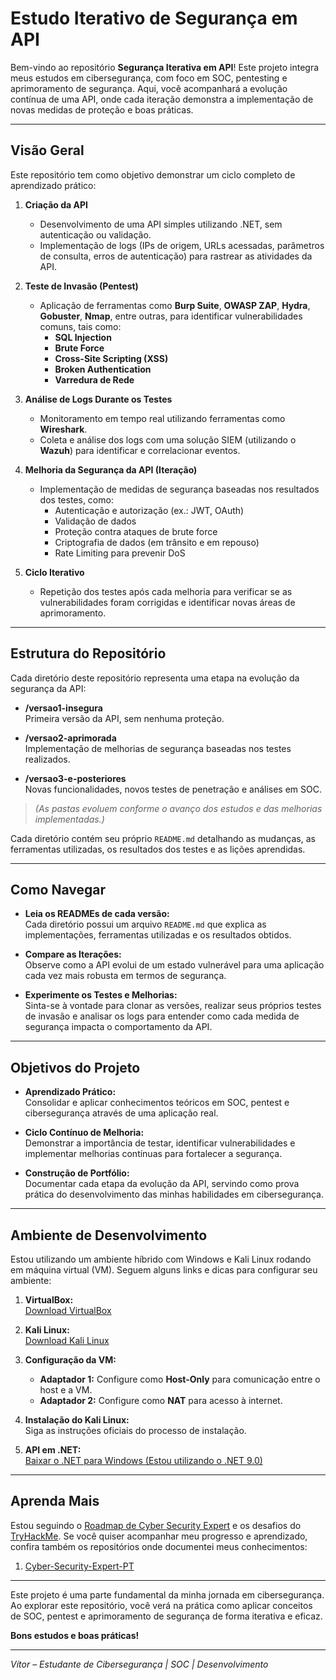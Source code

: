 # Estudo Iterativo de Segurança em API

Bem-vindo ao repositório **Segurança Iterativa em API**! Este projeto integra meus estudos em cibersegurança, com foco em SOC, pentesting e aprimoramento de segurança. Aqui, você acompanhará a evolução contínua de uma API, onde cada iteração demonstra a implementação de novas medidas de proteção e boas práticas.

---

## Visão Geral

Este repositório tem como objetivo demonstrar um ciclo completo de aprendizado prático:

1. **Criação da API** 
   - Desenvolvimento de uma API simples utilizando .NET, sem autenticação ou validação.  
   - Implementação de logs (IPs de origem, URLs acessadas, parâmetros de consulta, erros de autenticação) para rastrear as atividades da API.

2. **Teste de Invasão (Pentest)**  
   - Aplicação de ferramentas como **Burp Suite**, **OWASP ZAP**, **Hydra**, **Gobuster**, **Nmap**, entre outras, para identificar vulnerabilidades comuns, tais como:  
     - **SQL Injection**  
     - **Brute Force**  
     - **Cross-Site Scripting (XSS)**  
     - **Broken Authentication**  
     - **Varredura de Rede**

3. **Análise de Logs Durante os Testes**  
   - Monitoramento em tempo real utilizando ferramentas como **Wireshark**.  
   - Coleta e análise dos logs com uma solução SIEM (utilizando o **Wazuh**) para identificar e correlacionar eventos.

4. **Melhoria da Segurança da API (Iteração)**  
   - Implementação de medidas de segurança baseadas nos resultados dos testes, como:  
     - Autenticação e autorização (ex.: JWT, OAuth)  
     - Validação de dados  
     - Proteção contra ataques de brute force  
     - Criptografia de dados (em trânsito e em repouso)  
     - Rate Limiting para prevenir DoS

5. **Ciclo Iterativo**  
   - Repetição dos testes após cada melhoria para verificar se as vulnerabilidades foram corrigidas e identificar novas áreas de aprimoramento.

---

## Estrutura do Repositório

Cada diretório deste repositório representa uma etapa na evolução da segurança da API:

- **/versao1-insegura**  
  Primeira versão da API, sem nenhuma proteção.

- **/versao2-aprimorada**  
  Implementação de melhorias de segurança baseadas nos testes realizados.

- **/versao3-e-posteriores**  
  Novas funcionalidades, novos testes de penetração e análises em SOC.

> *(As pastas evoluem conforme o avanço dos estudos e das melhorias implementadas.)*

Cada diretório contém seu próprio `README.md` detalhando as mudanças, as ferramentas utilizadas, os resultados dos testes e as lições aprendidas.

---

## Como Navegar

- **Leia os READMEs de cada versão:**  
  Cada diretório possui um arquivo `README.md` que explica as implementações, ferramentas utilizadas e os resultados obtidos.

- **Compare as Iterações:**  
  Observe como a API evolui de um estado vulnerável para uma aplicação cada vez mais robusta em termos de segurança.

- **Experimente os Testes e Melhorias:**  
  Sinta-se à vontade para clonar as versões, realizar seus próprios testes de invasão e analisar os logs para entender como cada medida de segurança impacta o comportamento da API.

---

## Objetivos do Projeto

- **Aprendizado Prático:**  
  Consolidar e aplicar conhecimentos teóricos em SOC, pentest e cibersegurança através de uma aplicação real.

- **Ciclo Contínuo de Melhoria:**  
  Demonstrar a importância de testar, identificar vulnerabilidades e implementar melhorias contínuas para fortalecer a segurança.

- **Construção de Portfólio:**  
  Documentar cada etapa da evolução da API, servindo como prova prática do desenvolvimento das minhas habilidades em cibersegurança.

---

## Ambiente de Desenvolvimento

Estou utilizando um ambiente híbrido com Windows e Kali Linux rodando em máquina virtual (VM). Seguem alguns links e dicas para configurar seu ambiente:

1. **VirtualBox:**  
   [Download VirtualBox](https://www.virtualbox.org/wiki/Downloads)

2. **Kali Linux:**  
   [Download Kali Linux](https://www.kali.org/get-kali/#kali-installer-images)

3. **Configuração da VM:**  
   - **Adaptador 1:** Configure como **Host-Only** para comunicação entre o host e a VM.  
   - **Adaptador 2:** Configure como **NAT** para acesso à internet.

4. **Instalação do Kali Linux:**  
   Siga as instruções oficiais do processo de instalação.

5. **API em .NET:**  
   [Baixar o .NET para Windows (Estou utilizando o .NET 9.0)](https://dotnet.microsoft.com/pt-br/download)

---

## Aprenda Mais

Estou seguindo o [Roadmap de Cyber Security Expert](https://roadmap.sh/cyber-security) e os desafios do [TryHackMe](https://tryhackme.com/). Se você quiser acompanhar meu progresso e aprendizado, confira também os repositórios onde documentei meus conhecimentos:

1. [Cyber-Security-Expert-PT](https://github.com/euvitorti/Cyber-Security-Expert-PT)

---

Este projeto é uma parte fundamental da minha jornada em cibersegurança. Ao explorar este repositório, você verá na prática como aplicar conceitos de SOC, pentest e aprimoramento de segurança de forma iterativa e eficaz.

**Bons estudos e boas práticas!**

---

*Vítor – Estudante de Cibersegurança | SOC | Desenvolvimento*
